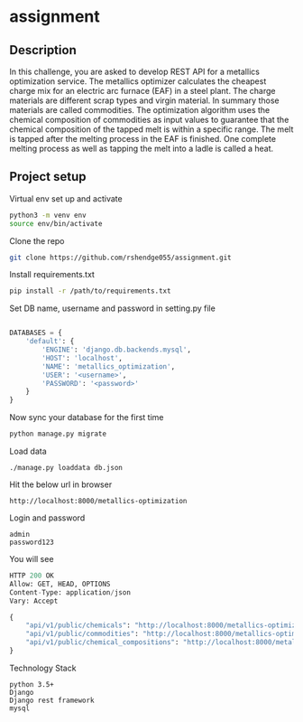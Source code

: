 # assignment
## Description
In this challenge, you are asked to develop REST API for a metallics optimization service.
The metallics optimizer calculates the cheapest charge mix for an electric arc furnace (EAF)
in a steel plant. The charge materials are different scrap types and virgin material. In summary
those materials are called commodities. The optimization algorithm uses the chemical
composition of commodities as input values to guarantee that the chemical composition of the
tapped melt is within a specific range. The melt is tapped after the melting process in the EAF
is finished. One complete melting process as well as tapping the melt into a ladle is called a
heat.

## Project setup
Virtual env set up and activate
```bash
python3 -m venv env
source env/bin/activate
```

Clone the repo
```bash
git clone https://github.com/rshendge055/assignment.git
```

Install requirements.txt
```bash
pip install -r /path/to/requirements.txt
```
Set DB name, username and password in setting.py file
```python

DATABASES = {
    'default': {
        'ENGINE': 'django.db.backends.mysql',
        'HOST': 'localhost',
        'NAME': 'metallics_optimization',
        'USER': '<username>',
        'PASSWORD': '<password>'
    }
}
```
Now sync your database for the first time
```bash
python manage.py migrate
```
Load data
```
./manage.py loaddata db.json
```
Hit the below url in browser
```
http://localhost:8000/metallics-optimization
```
Login and password 
```
admin
password123
```
You will see
```python
HTTP 200 OK
Allow: GET, HEAD, OPTIONS
Content-Type: application/json
Vary: Accept

{
    "api/v1/public/chemicals": "http://localhost:8000/metallics-optimization/api/v1/public/chemicals/",
    "api/v1/public/commodities": "http://localhost:8000/metallics-optimization/api/v1/public/commodities/",
    "api/v1/public/chemical_compositions": "http://localhost:8000/metallics-optimization/api/v1/public/chemical_compositions/"
}
```
Technology Stack
```
python 3.5+
Django
Django rest framework
mysql
```
